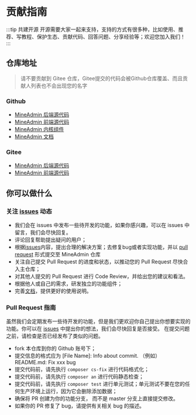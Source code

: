 # 贡献指南

:::tip 共建开源
开源需要大家一起来支持，支持的方式有很多种，比如使用、推荐、写教程、保护生态、贡献代码、回答问题、分享经验等；欢迎您加入我们！
:::

## 仓库地址
> 请不要贡献到 Gitee 仓库，Gitee提交的代码会被Github仓库覆盖、而且贡献人列表也不会出现您的名字

### Github

* [MineAdmin 后端源代码](https://github.com/mineadmin/mineadmin)
* [MineAdmin 前端源代码](https://github.com/mineadmin/mineadmin-vue)
* [MineAdmin 内核组件](https://github.com/mineadmin/components)
* [MineAdmin 文档](https://github.com/mineadmin/doc-v3)

### Gitee

* [MineAdmin 后端源代码](https://gitee.com/mineadmin/mineadmin)
* [MineAdmin 前端源代码](https://gitee.com/mineadmin/mineadmin-vue)

## 你可以做什么

### 关注 [issues](https://github.com/mineadmin/mineadmin/issues) 动态

* 我们会在 issues 中发布一些待开发的功能，如果你感兴趣，可以在 issues 中留言，我们会尽快回复。
* 评论回复帮助提出疑问的用户；
* 根据[issues](https://github.com/mineadmin/mineadmin/issues)内容，提出合理的解决方案；去修复bug或者实现功能，并以 [pull request](https://github.com/mineadmin/mineadmin/pulls) 形式提交至 MineAdmin 仓库
* 关注自己提交 Pull Request 的进度和状态，以推动您的 Pull Request 尽快合入主仓库；
* 对其他人提交的 Pull Request 进行 Code Review，并给出您的建议和看法。
* 根据他人或自己的需求，研发独立的功能组件；
* 完善[文档](https://gitee.com/mineadmin/doc-v3)，提供更好的使用说明。

###  Pull Request 指南

虽然我们会定期发布一些待开发的功能，但是我们更欢迎你自己提出你想要实现的功能。你可以在 [issues](https://github.com/mineadmin/mineadmin/issues) 中提出你的想法，我们会尽快回复是否接受。
在提交问题之前，请检查是否已经发布了类似的问题。

* fork 本仓库到你的 Github 账号下；
* 提交信息的格式应为 [File Name]: Info about commit. （例如） README.md: Fix xxx bug
* 提交代码前，请先执行 `composer cs-fix` 进行代码格式化；
* 提交代码前，请先执行 `composer an` 进行代码静态检查；
* 提交代码前，请先执行 `composer test` 进行单元测试；单元测试不要在您的任何生产环境上运行，因为它会删除添加数据；
* 确保将 PR 创建为你的功能分支， 而不是 master 分支上直接提交修改。
* 如果你的 PR 修复了 bug，请提供有关相关 bug 的描述。